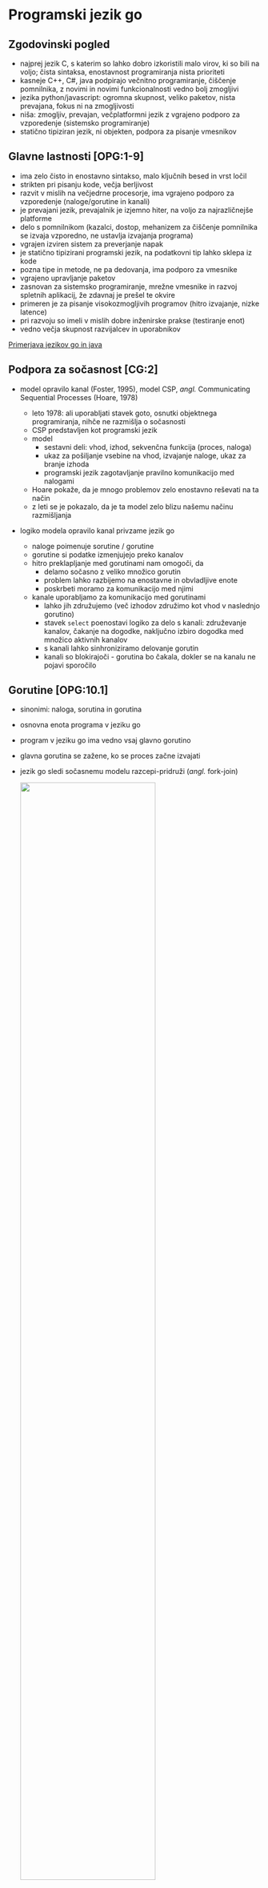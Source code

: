 # Programski jezik go

## Zgodovinski pogled

- najprej jezik C, s katerim so lahko dobro izkoristili malo virov, ki so bili na voljo; čista sintaksa, enostavnost programiranja nista prioriteti
- kasneje C++, C#, java podpirajo večnitno programiranje, čiščenje pomnilnika, z novimi in novimi funkcionalnosti vedno bolj zmogljivi
- jezika python/javascript: ogromna skupnost, veliko paketov, nista prevajana, fokus ni na zmogljivosti
- niša: zmogljiv, prevajan, večplatformni jezik z vgrajeno podporo za vzporedenje (sistemsko programiranje)
- statično tipiziran jezik, ni objekten, podpora za pisanje vmesnikov

## Glavne lastnosti [OPG:1-9]

- ima zelo čisto in enostavno sintakso, malo ključnih besed in vrst ločil
- strikten pri pisanju kode, večja berljivost
- razvit v mislih na večjedrne procesorje, ima vgrajeno podporo za vzporedenje (naloge/gorutine in kanali)
- je prevajani jezik, prevajalnik je izjemno hiter, na voljo za najrazličnejše platforme
- delo s pomnilnikom (kazalci, dostop, mehanizem za čiščenje pomnilnika se izvaja vzporedno, ne ustavlja izvajanja programa) 
- vgrajen izviren sistem za preverjanje napak
- je statično tipizirani programski jezik, na podatkovni tip lahko sklepa iz kode
- pozna tipe in metode, ne pa dedovanja, ima podporo za vmesnike
- vgrajeno upravljanje paketov
- zasnovan za sistemsko programiranje, mrežne vmesnike in razvoj spletnih aplikacij, že zdavnaj je prešel te okvire
- primeren je za pisanje visokozmogljivih programov (hitro izvajanje, nizke latence)
- pri razvoju so imeli v mislih dobre inženirske prakse (testiranje enot)
- vedno večja skupnost razvijalcev in uporabnikov

[Primerjava jezikov go in java](https://www.turing.com/blog/golang-vs-java-which-language-is-best/#comparison)

## Podpora za sočasnost [CG:2]

- model opravilo kanal (Foster, 1995), model CSP, *angl.* Communicating Sequential Processes (Hoare, 1978)

  - leto 1978: ali uporabljati stavek goto, osnutki objektnega programiranja, nihče ne razmišlja o sočasnosti
  - CSP predstavljen kot programski jezik
  - model
    - sestavni deli: vhod, izhod, sekvenčna funkcija (proces, naloga)
    - ukaz za pošiljanje vsebine na vhod, izvajanje naloge, ukaz za branje izhoda
    - programski jezik zagotavljanje pravilno komunikacijo med nalogami
  - Hoare pokaže, da je mnogo problemov zelo enostavno reševati na ta način
  - z leti se je pokazalo, da je ta model zelo blizu našemu načinu razmišljanja
- logiko modela opravilo kanal privzame jezik go
  - naloge poimenuje sorutine / gorutine
  - gorutine si podatke izmenjujejo preko kanalov
  - hitro preklapljanje med gorutinami nam omogoči, da
    - delamo sočasno z veliko množico gorutin
    - problem lahko razbijemo na enostavne in obvladljive enote
    - poskrbeti moramo za komunikacijo med njimi
  - kanale uporabljamo za komunikacijo med gorutinami
    - lahko jih združujemo (več izhodov združimo kot vhod v naslednjo gorutino)
    - stavek `select` poenostavi logiko za delo s kanali: združevanje kanalov, čakanje na dogodke, naključno izbiro dogodka med množico aktivnih kanalov
    - s kanali lahko sinhroniziramo delovanje gorutin
    - kanali so blokirajoči - gorutina bo čakala, dokler se na kanalu ne pojavi sporočilo

## Gorutine [OPG:10.1]

- sinonimi: naloga, sorutina in gorutina
- osnovna enota programa v jeziku go
- program v jeziku go ima vedno vsaj glavno gorutino
- glavna gorutina se zažene, ko se proces začne izvajati

- jezik go sledi sočasnemu modelu razcepi-pridruži (*angl.* fork-join)

    <img src="slike/razcepi-pridruzi.png" width="75%">

- prevajanje in zaganjanje na gruči Arnes

  [pozdrav-1.go](koda/pozdrav-1.go)

  ```go
  $ module load Go
  $ srun --reservation=fri --ntasks=1 --cpus-per-task=2 go run pozdrav-1.go
      
  $ srun --reservation=fri --ntasks=1 go build pozdrav-1.go
  $ srun --reservation=fri --ntasks=1 --cpus-per-task=2 ./pozdrav-1
  ```

- ustvarimo gorutino

  [pozdrav-2.go](koda/pozdrav-2.go)

  - funkcija `hello` se izvaja v svoji gorutini
  - ni točke pridruževanja, zaključila se bo enkrat v prihodnosti, preostali program se bo izvajal naprej
  - zelo verjetno se gorutina `hello` sploh ne bo zagnala, saj se bo glavna rutina zaključila prej

- zakasnimo glavno gorutino

  [pozdrav-3.go](koda/pozdrav-3.go)
  - če v glavni gorutini počakamo pred zaključkom programa, dobimo izpis
  - še vedno ni bilo pridruževanja dodatne gorutine

- uporabimo vzorec razcepi-pridruži

  [pozdrav-4.go](koda/pozdrav-4.go)
  - uporabimo sinhronizacijo, paket `sync`
  - definiramo skupino gorutin, ki jih želimo na neki točki pridružiti (`WaitGroup`) 
  - povemo koliko gorutin bomo ustvarili (`wg.Add()`)
  - vsaka gorutina sporoči skupini, da je zaključila (`wg.Done()`)
  - določimo točko pridruževanja (`wg.Wait()`)
  - `WaitGroup` je neke vrste števec, prirejen za sočasno izvajanje, ki ga povečujemo in zmanjšujemo ter z njim na neki točki zadržimo izvajanje gorutine

- dve različni gorutini

  [pozdrav-5a.go](koda/pozdrav-5a.go)
  - jezik go ne jamči vrstnega reda izvajanja gorutin
  - izvajanje gorutine se lahko začasno tudi prekine
  - gorutino lahko kličemo z argumenti
  - glavna gorutina čaka, da se dodatne gorutine zaključijo

  [pozdrav-5b.go](koda/pozdrav-5b.go)
  - jezik go ne jamči vrstnega reda izvajanja gorutin
  - izvajanje gorutine se lahko začasno tudi prekine
  - gorutino lahko kličemo z argumenti
  - glavna gorutina tudi opravi delo

## Kanali [OPG:10.2]

- sinhronizacijski konstrukt, ki ga je predvidel model CSP
- njihova primarna naloga je zagotavljanje komunikacije med gorutinami
- lahko pa jih učinkovito uporabimo tudi za sinhronizacijo
- katerakoli gorutina lahko pošlje vrednosti v kanal, katerakoli gorutina jih lahko potem iz kanala prebere
- različne gorutine za komunikacijo potrebujejo le referenco na skupni kanal
- ustvarjanje kanalov
  - dvosmerni kanal za celoštevilčne vrednosti

    ```go
    var dataStream chan int
    dataStream = make(chan int)
    ```

  - enosmerni kanal za branje

    ```go
    var dataStreamRead <-chan int
    dataStreamRead = make(<-chan int)
    ```

  - enosmerni kanal za pisanje

    ```go
    var dataStreamWrite chan<- int
    dataStreamWrite = make(chan<- int)
    ```

- običajno ustvarimo dvosmerni kanal, enosmerne kanale pa uporabljamo kot argumente funkcij ali jih funkcija vrača, saj jezik go po potrebi dvosmerni kanal prevede v ustrezen enosmerni kanal

    ```go
    dataStreamRead = dataStream
    dataStremWrite = dataStream
    ```

- operator `<-` uporabljamo za pisanje vrednosti v kanal in za branje vrednosti iz kanala

    ```go
    dataStream <- 314       // pisanje
    value = <- dataStream   // branje
    ```

- kanali so blokirajoči

  - gorutina ne more pisati v poln kanal; če je kanal poln, gorutina čaka, dokler se kanal ne izprazni
  - gorutina ne more brati iz praznega kanala; če je kanal prazen, gorutina čaka, da se v kanalu pojavi vrednost
  - nepravilna uporaba kanalov lahko pripelje do smrtnega objema ([smrtni-objem.go](koda/smrtni-objem.go))

    ```go
    var dataStream = make(chan int)

    func writer() {
        return
        dataStream <- 13                // gorutina nikoli ne zapiše vrednosti v kanal
    }

    func main() {
        go writer()
        value := <-dataStream           // glavna gorutina blokira ob čakanju na podatek --> smrtni objem
        fmt.Println("Value:", value)
    }
    ```

- kanal ima definirano kapaciteto; privzeta kapaciteta kanala je 0

  - definiciji `dataStream = make(chan int)` in `dataStream = make(chan int, 0)` sta enakovredni
  - kanal s kapaciteto 0 je poln, še preden lahko vanj pišemo
  - če je ob pošiljanju vrednosti v kanal že pripravljena tudi gorutina, ki iz kanala bere, nam vrednosti ni treba nikamor shraniti

      <img src="slike/kanal-brez-medpomnilnika.png" width="60%">

    [pozdrav-6.go](koda/pozdrav-6.go)

  - glavna gorutina ustvari kanal
  - dodatne gorutine v kanal pišejo
  - zadnja dodatna gorutina se konča pred zadnjim branjem glavne gorutine

- kanali z medpomnilnikom definirane velikosti

    ```go
    var bufferStream = make(chan int, 4)
    ```

  - v kanal `bufferStream` lahko zapišemo štiri vrednosti preden katerokoli vrednost preberemo

      <img src="slike/kanal-z-medpomnilnikom.png" width="60%" />

  - če nobena gorutina ne bo pripravljena na branje iz kanala, bo blokirano pisanje pete vrednosti; če bo pripravljena, pa bo blokirano šele pisanje šeste vrednosti
  - branje vrednosti iz kanala z medpomnilnikom poteka po principu FIFO - v enakem vrstnem redu kot vpisovanje

    [pozdrav-7.go](koda/pozdrav-7.go)

    - glavna gorutina ustvari kanal z medpomnilnikom za vsa sporočila
    - dodatne gorutine v kanal pišejo
    - vse dodatne gorutine se končajo pred izpisovanjem v glavni gorutini

- zapiranje kanalov

  - branje iz odprtega in zaprtega kanala

    ```go
    dataStream <- 314
    value, ok := <-dataStream       // 314, true
    close(dataStream)
    value, ok := <-dataStream       // 0, false
    ```

  - s tem, ko zapremo kanal, povemo bralnim gorutinam, da v kanal nihče več ne bo vpisoval
  - branje iz zaprtega kanala je vedno mogoče
  - potem, ko zapremo kanal, gorutine, ki čakajo na vrednost, preberejo privzeto vrednost (0 pri int) in nadaljujejo

    - v bistvu na ta način lahko pošljemo signal vsem gorutinam, da nadaljujejo
    - bolj učinkovito, kot za vsako čakajočo gorutino vpisati vrednost v kanal

    [pozdrav-8.go](koda/pozdrav-8.go)

    - glavna gorutina ustvari kanal z medpomnilnikom za vsa sporočila
    - dodatne gorutine v kanal pišejo
    - vse dodatne gorutine se končajo pred izpisovanjem v glavni gorutini
    - glavna gorutina želi prebrati eno vrednost preveč; ker smo kanal predhodno zaprli, dobimo privzeto vrednost, zastavica `ok` pa je `false`

    [pozdrav-9.go](koda/pozdrav-9.go)

    - ključna beseda `range` poenostavi branje iz kanala
    - z uporabo ključne besede `range` zanka dela obhode, dokler je kanal odprt
    - z zaprtjem kanala sporočimo, da ne bo več novih vrednosti, zanka nadaljuje obhode, dokler ne obdela vseh vrednosti v kanalu

### Priporočila za delo s kanali

- gorutina, ki je lastnik kanala

  - kanal vzpostavi
  - vanj piše
  - ga zapre

    na ta način preprečimo delo z zaprtim kanalom (vzpostavitev, pisanje, večkratno zapiranje)

- gorutina, ki bere

  - mora preverjati ali je kanal odprt ali zaprt
  - paziti, da ne pride do smrtnega objema

- primer: [velike-crke.go](koda/velike-crke.go)

  - dve funkciji: prva sporočilo pošilja po znakih v kanal; druga znake bere, male črke pretvarja v velike in sestavlja sporočilo
  - v funkciji `main` ne uporabimo ključne besede `go`
  - v funkciji `getLettersFromMessage` najprej ustvarimo kanal, nato pa s ključno besedo `go` pokličemo anonimno funkcijo (gorutino), ki piše v kanal in ga na koncu zapre
  - funkcija `getMessageFromLetters` bere znake dokler je kanal odprt; kanal je odprt samo za branje, da preprečimo morebitne nevšečnosti ob pisanju v zaprti kanal

### Sinhronizacija s kanali

- kanal uporabimo kot sinhronizacijski element, po njem nič ne prenašamo
- da gre za sinhronizacijski element dodatno poudarimo s kanalom za podatkovni tip `struct{}` (prazna struktura)

- primer: [razglas.go](koda/razglas.go)

  - poslušalci (`listener`) se zaženejo in čakajo na sporočilo na kanalu
  - ko govorec (`speaker`) izpiše novico na zaslon, zapre kanal, ne da bi karkoli vanj poslal
  - ko je kanal zaprt, poslušalci iz kanala nemudoma preberejo privzeto vrednost in nadaljujejo

### Delo z več kanali

- stavek `select` je posebnost jezika go, pomemben element pri obvladovanju sočastnosti
- podobno, kot s kanali povezujemo gorutine, s stavkom `select` povezujemo kanale
- sintaksa stavka `select` je zelo podobna sintaksi stavka `switch`
  - stavka `select` in `switch` vključujeta množico vej, podanih s stavkom `case`
  - za razliko od stavka `case`, kjer testiranje poteka zaporedno, se pri stavku `select` izvede samo tista veja, ki ima pogoje
- stavek `select` čaka, da se na enem od kanalov, ki jih vključuje, nekaj zgodi
  - do branja pride, če se pojavi vsebina ali se kanal zapre
  - do pisanja pride, če je v kanalu prostor
  - če ni pogojev za branje ali pisanje, stavek `select` blokira izvajanje
- čakanje na dogodek tako ne poteka v neskončni zanki in zato le malenkostno obremenjuje procesor
- s stavkom `select` čakamo na sporočila, poskrbimo za njihovo obdelavo, prekličemo gorutino zaradi napake ali izteka časa 
- če ima pri stavku `select` več vej pogoje za izvajanje, izvajalni sistem jezika go naključno izbere in izvede eno od njih
  - jezik go ne pozna vsebine naše programske kode, zato ne more vedeti katera veja ima prioriteto
  - brez poznavanja ozadja je zato pri izvajanju najrazličnejših programov najbolj enostavno in sprejemljivo naključno izbiranje
- če nobena veja v stavku `select` nima pogojev za izvajanje, se, če je napisana, izvede privzeta koda

- [povezovanje-kanalov-1.go](koda/povezovanje-kanalov-1.go)
  - gorutina `reader` posluša na dveh kanalih
  - s stavkom `select` poskrbimo, da vsa sporočila obdelamo

- [povezovanje-kanalov-2.go](koda/povezovanje-kanalov-2.go)
  - če ne dobimo nobenega sporočila, gorutina čaka (blokira)
  - s kanalom `time.After` iz paketa `time` lahko, poskrbimo, da se gorutina zaključi, ko prekorači dovoljeni čas izvajanja; če ob vsakem izvajanju stavka `select` ustvarimo nov kanal `time.After`, ga lahko uporabimo za detekcijo predolgotrajnega izvajanja

- [povezovanje-kanalov-3.go](koda/povezovanje-kanalov-3.go)
  - če se na kanalih nič ne dogaja, lahko izvedemo privzeto vejo
  - privzeta veja se izvaja zelo pogosto, zato do prekoračitve časa izvajanja skoraj ne pride več

- [povezovanje-kanalov-4.go](koda/povezovanje-kanalov-4.go)
  - dodamo še kanal, preko katerega glavna gorutina sporoči gorutini `reader` naj zaključi izvajanje
